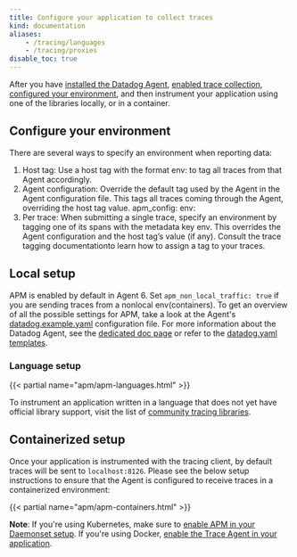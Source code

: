 ```yaml
---
title: Configure your application to collect traces
kind: documentation
aliases:
    - /tracing/languages
    - /tracing/proxies
disable_toc: true
---
```


After you have [installed the Datadog Agent][1], [enabled trace collection][2], [configured your environment](#configure-your-environment), and then instrument your application using one of the libraries locally, or in a container.

## Configure your environment

There are several ways to specify an environment when reporting data:
1. Host tag: Use a host tag with the format env:<ENVIRONMENT> to tag all traces from that Agent accordingly.
2. Agent configuration: Override the default tag used by the Agent in the Agent configuration file. This tags all traces coming through the Agent, overriding the host tag value.
  apm_config:
  env: <ENVIRONMENT>
4. Per trace: When submitting a single trace, specify an environment by tagging one of its spans with the metadata key env. This overrides the Agent configuration and the host tag’s value (if any). Consult the trace tagging documentationto learn how to assign a tag to your traces.

## Local setup

APM is enabled by default in Agent 6. Set `apm_non_local_traffic: true` if you are sending traces from a nonlocal env(containers). To get an overview of all the possible settings for APM, take a look at the Agent's [datadog.example.yaml][3] configuration file. For more information about the Datadog Agent, see the [dedicated doc page][4] or refer to the [datadog.yaml templates][5].

### Language setup

{{< partial name="apm/apm-languages.html" >}}

To instrument an application written in a language that does not yet have official library support, visit the list of [community tracing libraries][6].

## Containerized setup

Once your application is instrumented with the tracing client, by default traces will be sent to `localhost:8126`. Please see the below setup instructions to ensure that the Agent is configured to receive traces in a containerized environment:

{{< partial name="apm/apm-containers.html" >}}

**Note**: If you're using Kubernetes, make sure to [enable APM in your Daemonset setup][7]. If you're using Docker, [enable the Trace Agent in your application][8].


[1]: /agent
[2]: /agent/apm
[3]: https://github.com/DataDog/datadog-trace-agent/blob/6.4.1/datadog.example.yaml
[4]: /agent/apm
[5]: https://github.com/DataDog/datadog-agent/blob/master/pkg/config/config_template.yaml
[6]: /developers/libraries/#apm-tracing-client-libraries
[7]: /agent/kubernetes/daemonset_setup
[8]: /agent/docker/apm/?tab=java
